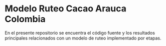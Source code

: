 # Modelo Ruteo Cacao Arauca Colombia
En el presente repositorio se encuentra el código fuente y los resultados principales relacionados con un modelo de ruteo implementado por etapas.
